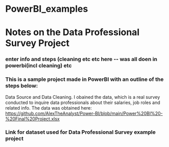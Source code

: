 # PowerBI_examples



# Notes on the Data Professional Survey Project
### enter info and steps (cleaning etc etc here -- was all doen in powerbi(incl cleaning) etc

### This is a sample project made in PowerBI with an outline of the steps below:
Data Source and Data Cleaning. 
I obained the data, which is a real survey conducted to inquire data professionals about their salaries, job roles
and related info. 
The data was obtained here: 
https://github.com/AlexTheAnalyst/Power-BI/blob/main/Power%20BI%20-%20Final%20Project.xlsx 



### Link for dataset used for Data Professional Survey example project 

